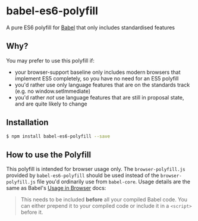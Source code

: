 # babel-es6-polyfill
A pure ES6 polyfill for [Babel](https://github.com/babel/babel) that only includes standardised features

## Why?
You may prefer to use this polyfill if:

* your browser-support baseline only includes modern browsers that implement ES5 completely, so you have no need for an ES5 polyfill
* you'd rather use only language features that are on the standards track (e.g. no window.setImmediate)
* you'd rather *not* use language features that are still in proposal state, and are quite likely to change

## Installation
```sh
$ npm install babel-es6-polyfill --save
```

## How to use the Polyfill
This polyfill is intended for browser usage only. The `browser-polyfill.js` provided by `babel-es6-polyfill` should be used instead of the `browser-polyfill.js` file you'd ordinarily use from `babel-core`. Usage details are the same as Babel's [Usage in Browser](https://babeljs.io/docs/usage/polyfill/#usage-in-browser) docs:
> This needs to be included **before** all your compiled Babel code. You can either prepend it to your compiled code or include it in a `<script>` before it.